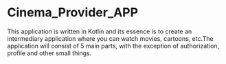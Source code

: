 # Cinema_Provider_APP
This application is written in Kotlin and its essence is to create an intermediary application where you can watch movies, cartoons, etc.The application will consist of 5 main parts, with the exception of authorization, profile and other small things.

